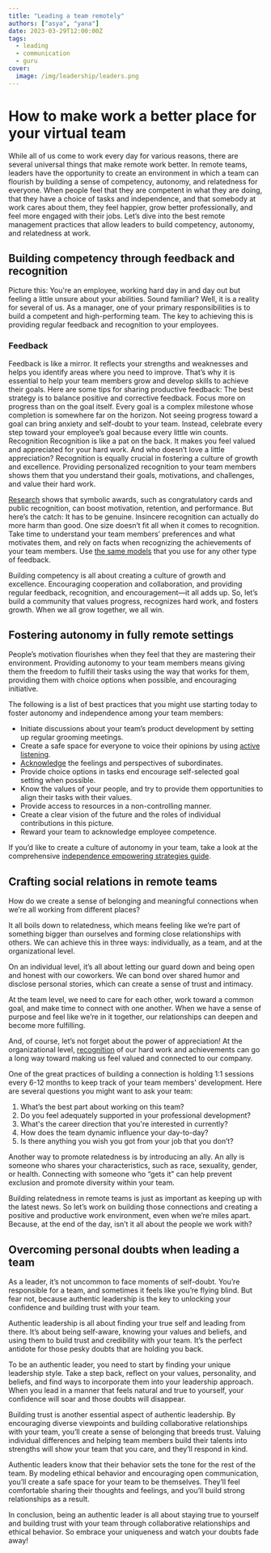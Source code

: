 ```yaml
---
title: "Leading a team remotely"
authors: ["asya", "yana"]
date: 2023-03-29T12:00:00Z
tags:
  - leading
  - communication
  - guru
cover:
  image: /img/leadership/leaders.png
---
```


# How to make work a better place for your virtual team

While all of us come to work every day for various reasons, there are several universal things that make remote work better. In remote teams, leaders have the opportunity to create an environment in which a team can flourish by building a sense of competency, autonomy, and relatedness for everyone. When people feel that they are competent in what they are doing, that they have a choice of tasks and independence, and that somebody at work cares about them, they feel happier, grow better professionally, and feel more engaged with their jobs. Let’s dive into the best remote management practices that allow leaders to build competency, autonomy, and relatedness at work.

## Building competency through feedback and recognition

Picture this: You're an employee, working hard day in and day out but feeling a little unsure about your abilities. Sound familiar? Well, it is a reality for several of us. As a manager, one of your primary responsibilities is to build a competent and high-performing team. The key to achieving this is providing regular feedback and recognition to your employees.

### Feedback

Feedback is like a mirror. It reflects your strengths and weaknesses and helps you identify areas where you need to improve. That’s why it is essential to help your team members grow and develop skills to achieve their goals.
Here are some tips for sharing productive feedback:
The best strategy is to balance positive and corrective feedback.
Focus more on progress than on the goal itself. Every goal is a complex milestone whose completion is somewhere far on the horizon. Not seeing progress toward a goal can bring anxiety and self-doubt to your team. Instead, celebrate every step toward your employee’s goal because every little win counts.
Recognition
Recognition is like a pat on the back. It makes you feel valued and appreciated for your hard work. And who doesn’t love a little appreciation? Recognition is equally crucial in fostering a culture of growth and excellence. Providing personalized recognition to your team members shows them that you understand their goals, motivations, and challenges, and value their hard work.

[Research](https://hbr.org/2021/03/research-a-little-recognition-can-provide-a-big-morale-boost) shows that symbolic awards, such as congratulatory cards and public recognition, can boost motivation, retention, and performance. But here’s the catch: It has to be genuine. Insincere recognition can actually do more harm than good. One size doesn’t fit all when it comes to recognition. Take time to understand your team members’ preferences and what motivates them, and rely on facts when recognizing the achievements of your team members. Use [the same models](https://hygge.work/communication/feedback/#suggesting-feedback) that you use for any other type of feedback.

Building competency is all about creating a culture of growth and excellence. Encouraging cooperation and collaboration, and providing regular feedback, recognition, and encouragement—it all adds up. So, let’s build a community that values progress, recognizes hard work, and fosters growth. When we all grow together, we all win.

## Fostering autonomy in fully remote settings

People’s motivation flourishes when they feel that they are mastering their environment. Providing autonomy to your team members means giving them the freedom to fulfill their tasks using the way that works for them, providing them with choice options when possible, and encouraging initiative.

The following is a list of best practices that you might use starting today to foster autonomy and independence among your team members:

- Initiate discussions about your team’s product development by setting up regular grooming meetings.
- Create a safe space for everyone to voice their opinions by using [active listening](https://ggia.berkeley.edu/practice/active_listening).
- [Acknowledge](https://www.hprc-online.org/social-fitness/relationship-building/validation-show-youre-listening-even-if-you-disagree) the feelings and perspectives of subordinates.
- Provide choice options in tasks end encourage self-selected goal setting when possible.
- Know the values of your people, and try to provide them opportunities to align their tasks with their values.
- Provide access to resources in a non-controlling manner.
- Create a clear vision of the future and the roles of individual contributions in this picture.
- Reward your team to acknowledge employee competence.

If you’d like to create a culture of autonomy in your team, take a look at the comprehensive [independence empowering strategies guide](https://hbr.org/2023/03/5-strategies-to-empower-employees-to-make-decisions).

## Crafting social relations in remote teams

How do we create a sense of belonging and meaningful connections when we’re all working from different places?

It all boils down to relatedness, which means feeling like we’re part of something bigger than ourselves and forming close relationships with others. We can achieve this in three ways: individually, as a team, and at the organizational level.

On an individual level, it’s all about letting our guard down and being open and honest with our coworkers. We can bond over shared humor and disclose personal stories, which can create a sense of trust and intimacy.

At the team level, we need to care for each other, work toward a common goal, and make time to connect with one another. When we have a sense of purpose and feel like we’re in it together, our relationships can deepen and become more fulfilling.

And, of course, let’s not forget about the power of appreciation! At the organizational level, [recognition](blog/leading.md#recognition) of our hard work and achievements can go a long way toward making us feel valued and connected to our company.

One of the great practices of building a connection is holding 1:1 sessions every 6-12 months to keep track of your team members' development. Here are several questions you might want to ask your team:
1. What’s the best part about working on this team?
1. Do you feel adequately supported in your professional development?
1. What's the career direction that you're interested in currently?
1. How does the team dynamic influence your day-to-day?
1. Is there anything you wish you got from your job that you don’t?

Another way to promote relatedness is by introducing an ally. An ally is someone who shares your characteristics, such as race, sexuality, gender, or health. Connecting with someone who “gets it” can help prevent exclusion and promote diversity within your team.

Building relatedness in remote teams is just as important as keeping up with the latest news. So let’s work on building those connections and creating a positive and productive work environment, even when we’re miles apart. Because, at the end of the day, isn’t it all about the people we work with?

## Overcoming personal doubts when leading a team

As a leader, it’s not uncommon to face moments of self-doubt. You’re responsible for a team, and sometimes it feels like you’re flying blind. But fear not, because authentic leadership is the key to unlocking your confidence and building trust with your team.

Authentic leadership is all about finding your true self and leading from there. It’s about being self-aware, knowing your values and beliefs, and using them to build trust and credibility with your team. It’s the perfect antidote for those pesky doubts that are holding you back.

To be an authentic leader, you need to start by finding your unique leadership style. Take a step back, reflect on your values, personality, and beliefs, and find ways to incorporate them into your leadership approach. When you lead in a manner that feels natural and true to yourself, your confidence will soar and those doubts will disappear.

Building trust is another essential aspect of authentic leadership. By encouraging diverse viewpoints and building collaborative relationships with your team, you’ll create a sense of belonging that breeds trust. Valuing individual differences and helping team members build their talents into strengths will show your team that you care, and they’ll respond in kind.

Authentic leaders know that their behavior sets the tone for the rest of the team. By modeling ethical behavior and encouraging open communication, you’ll create a safe space for your team to be themselves. They’ll feel comfortable sharing their thoughts and feelings, and you’ll build strong relationships as a result.

In conclusion, being an authentic leader is all about staying true to yourself and building trust with your team through collaborative relationships and ethical behavior. So embrace your uniqueness and watch your doubts fade away!
